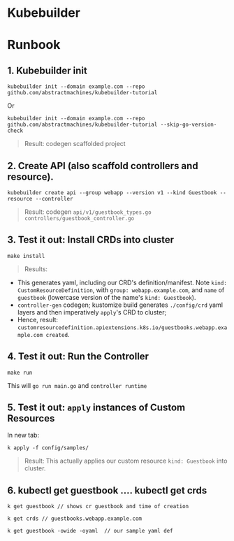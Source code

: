 # Kubebuilder

# Runbook

## 1. Kubebuilder init

```
kubebuilder init --domain example.com --repo github.com/abstractmachines/kubebuilder-tutorial
```

Or
```
kubebuilder init --domain example.com --repo github.com/abstractmachines/kubebuilder-tutorial --skip-go-version-check
```

> Result: codegen scaffolded project

## 2. Create API (also scaffold controllers and resource).

```
kubebuilder create api --group webapp --version v1 --kind Guestbook --resource --controller
```

> Result: codegen `api/v1/guestbook_types.go` `controllers/guestbook_controller.go`

## 3. Test it out: Install CRDs into cluster
```
make install
```

> Results:
  - This generates yaml, including our CRD's definition/manifest. Note `kind: CustomResourceDefinition`, with `group: webapp.example.com`, and `name` of `guestbook` (lowercase version of the name's `kind: Guestbook`).
  - `controller-gen` codegen; kustomize build generates `./config/crd` yaml layers and then imperatively `apply`'s CRD to cluster;
  - Hence, result: `customresourcedefinition.apiextensions.k8s.io/guestbooks.webapp.example.com created`.

## 4. Test it out: Run the Controller
```
make run
```

This will `go run main.go` and `controller runtime`

## 5. Test it out: `apply` instances of Custom Resources
In new tab:
```
k apply -f config/samples/
```

> Result: This actually applies our custom resource `kind: Guestbook` into cluster.

## 6. kubectl get guestbook .... kubectl get crds
```
k get guestbook // shows cr guestbook and time of creation
```

```
k get crds // guestbooks.webapp.example.com 
```

```
k get guestbook -owide -oyaml  // our sample yaml def
```

